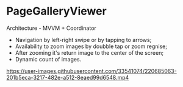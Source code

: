 # PageGalleryViewer
Architecture - MVVM + Coordinator

- Navigation by left-right swipe or by tapping to arrows;
- Availability to zoom images by doubble tap or zoom regnise;
- After zooming it's return image to the center of the screen;
- Dynamic count of images.

https://user-images.githubusercontent.com/33541074/220685063-201b5eca-3217-482e-a512-8eaed99d6548.mp4

